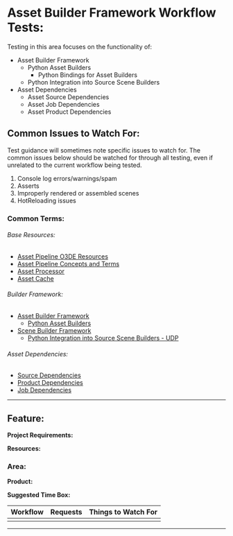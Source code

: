# Asset Builder Framework Workflow Tests:

Testing in this area focuses on the functionality of:
* Asset Builder Framework
  * Python Asset Builders
    * Python Bindings for Asset Builders
  * Python Integration into Source Scene Builders
* Asset Dependencies
  * Asset Source Dependencies
  * Asset Job Dependencies
  * Asset Product Dependencies

## Common Issues to Watch For:

Test guidance will sometimes note specific issues to watch for. The common issues below should be watched for through all testing, even if unrelated to the current workflow being tested.
1. Console log errors/warnings/spam 
2. Asserts 
3. Improperly rendered or assembled scenes 
4. HotReloading issues

### Common Terms:

###### Base Resources:
* [Asset Pipeline O3DE Resources](https://www.o3de.org/docs/user-guide/assets/pipeline/) <br>
* [Asset Pipeline Concepts and Terms](https://www.o3de.org/docs/user-guide/packaging/asset-bundler/concepts/) <br>
* [Asset Processor](https://www.o3de.org/docs/user-guide/assets/asset-processor/) <br> 
* [Asset Cache](https://www.o3de.org/docs/user-guide/assets/pipeline/asset-cache/) <br>

###### Builder Framework:
* [Asset Builder Framework](https://www.o3de.org/docs/user-guide/assets/pipeline/asset-builders/) <br>
  * [Python Asset Builders](https://www.o3de.org/docs/user-guide/assets/builder/) <br>
* [Scene Builder Framework](https://www.o3de.org/docs/user-guide/assets/scene-pipeline/scene-builder/) <br>
  * [Python Integration into Source Scene Builders - UDP](https://www.o3de.org/docs/user-guide/assets/scene-pipeline/scene-api-udp/#python-access) <br>

###### Asset Dependencies:
* [Source Dependencies](https://www.o3de.org/docs/user-guide/assets/pipeline/asset-dependencies-and-identifiers/#source-dependencies) <br>
* [Product Dependencies](https://www.o3de.org/docs/user-guide/assets/pipeline/asset-dependencies-and-identifiers/#product-dependencies) <br>
* [Job Dependencies](https://www.o3de.org/docs/user-guide/assets/pipeline/asset-dependencies-and-identifiers/#job-dependencies) <br>
 
---

## Feature: 

**Project Requirements:** 

**Resources:**

### Area: 

**Product:** 

**Suggested Time Box:** 

| Workflow | Requests | Things to Watch For |
|----------|----------|---------------------|
|          |          |                     |

---
